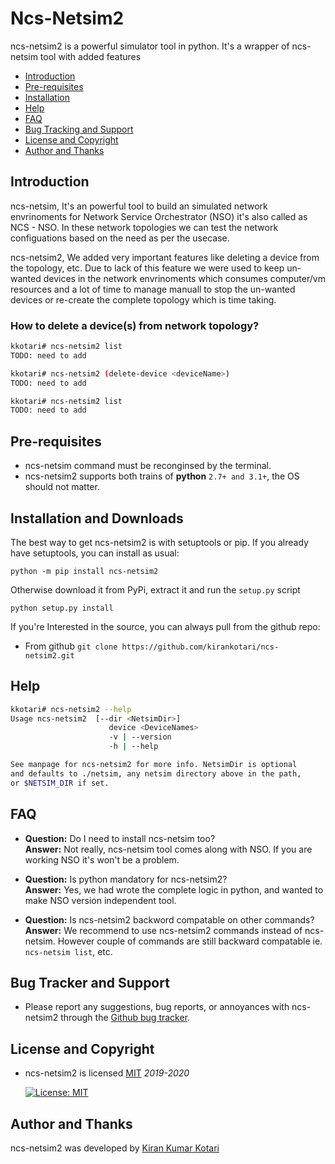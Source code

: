 # Ncs-Netsim2

ncs-netsim2 is a powerful simulator tool in python. It's a wrapper of ncs-netsim tool with added features

- [Introduction](#introduction)
- [Pre-requisites](#pre-requisites)
- [Installation](#installation)
- [Help](#help)
- [FAQ](#faq)
- [Bug Tracking and Support](#bug-tracking-and-support)
- [License and Copyright](#license-and-copyrights)
- [Author and Thanks](#author-and-thanks)

## Introduction

ncs-netsim, It's an powerful tool to build an simulated network envrinoments for Network Service Orchestrator (NSO) it's also called as NCS - NSO. In these network topologies we can test the network configuations based on the need as per the usecase.

ncs-netsim2, We added very important features like deleting a device from the topology, etc. Due to lack of this feature we were used to keep un-wanted devices in the network envrinoments which consumes computer/vm resources and a lot of time to manage manuall to stop the un-wanted devices or re-create the complete topology which is time taking.

### **How to delete a device(s) from network topology?**

```bash
kkotari# ncs-netsim2 list
TODO: need to add

kkotari# ncs-netsim2 (delete-device <deviceName>)
TODO: need to add

kkotari# ncs-netsim2 list
TODO: need to add
```

## Pre-requisites

- ncs-netsim command must be reconginsed by the terminal.
- ncs-netsim2 supports both trains of **python** `2.7+ and 3.1+`, the OS should not matter.

## Installation and Downloads

The best way to get ncs-netsim2 is with setuptools or pip. If you already have setuptools, you can install as usual:

`python -m pip install ncs-netsim2`

Otherwise download it from PyPi, extract it and run the `setup.py` script

`python setup.py install`

If you're Interested in the source, you can always pull from the github repo:

- From github `git clone https://github.com/kirankotari/ncs-netsim2.git`

## Help

```bash
kkotari# ncs-netsim2 --help
Usage ncs-netsim2  [--dir <NetsimDir>]
                      device <DeviceNames>
                      -v | --version
                      -h | --help

See manpage for ncs-netsim2 for more info. NetsimDir is optional
and defaults to ./netsim, any netsim directory above in the path,
or $NETSIM_DIR if set.
```

## FAQ

- **Question:** Do I need to install ncs-netsim too?  
 **Answer:** Not really, ncs-netsim tool comes along with NSO. If you are working NSO it's won't be a problem.  

- **Question:** Is python mandatory for ncs-netsim2?  
 **Answer:** Yes, we had wrote the complete logic in python, and wanted to make NSO version independent tool.  

- **Question:** Is ncs-netsim2 backword compatable on other commands?  
 **Answer:** We recommend to use ncs-netsim2 commands instead of ncs-netsim. However couple of commands are still backward compatable ie. `ncs-netsim list`, etc.  

## Bug Tracker and Support

- Please report any suggestions, bug reports, or annoyances with ncs-netsim2 through the [Github bug tracker](https://github.com/kirankotari/ncs-netsim2/issues).

## License and Copyright

- ncs-netsim2 is licensed [MIT](http://opensource.org/licenses/mit-license.php) *2019-2020*

   [![License: MIT](https://img.shields.io/badge/License-MIT-yellow.svg)](https://opensource.org/licenses/MIT)

## Author and Thanks

ncs-netsim2 was developed by [Kiran Kumar Kotari](https://github.com/kirankotari)
